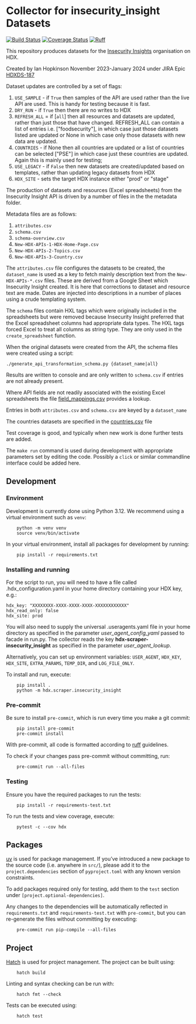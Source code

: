 # Collector for insecurity_insight Datasets
[![Build Status](https://github.com/OCHA-DAP/hdx-scraper-insecurity-insight/actions/workflows/run-python-tests.yaml/badge.svg)](https://github.com/OCHA-DAP/hdx-scraper-insecurity-insight/actions/workflows/run-python-tests.yaml)
[![Coverage Status](https://coveralls.io/repos/github/OCHA-DAP/hdx-scraper-insecurity-insight/badge.svg?branch=main&ts=1)](https://coveralls.io/github/OCHA-DAP/hdx-scraper-insecurity-insight?branch=main)
[![Ruff](https://img.shields.io/endpoint?url=https://raw.githubusercontent.com/astral-sh/ruff/main/assets/badge/v2.json)](https://github.com/astral-sh/ruff)

This repository produces datasets for the [Insecurity Insights](https://data.humdata.org/organization/insecurity-insight) organisation on HDX.

Created by Ian Hopkinson November 2023-January 2024 under JIRA Epic [HDXDS-187](https://humanitarian.atlassian.net/browse/HDXDS-187)

Dataset updates are controlled by a set of flags:

1. `USE_SAMPLE` - if `True` then samples of the API are used rather than the live API are used. This is handy for testing because it is fast.
2. `DRY_RUN` - if `True` then there are no writes to HDX
3. `REFRESH_ALL` = if [`all`] then all resources and datasets are updated, rather than just those that have changed. REFRESH_ALL can contain a list of entries i.e. ["foodsecurity"], in which case just those datasets listed are updated or None in which case only those datasets with new data are updated.
4. `COUNTRIES` - if None then all countries are updated or a list of countries can be selected  ["PSE"] in which case just these countries are updated. Again this is mainly used for testing;
5. `USE_LEGACY` - if `False` then new datasets are created/updated based on templates, rather than updating legacy datasets from HDX
6. `HDX_SITE` - sets the target HDX instance either "prod" or "stage"

The production of datasets and resources (Excel spreadsheets) from the Insecurity Insight API is driven by a number of files in the the metadata folder.

Metadata files are as follows:
1. `attributes.csv`
2. `schema.csv`
3. `schema-overview.csv`
4. `New-HDX-APIs-1-HDX-Home-Page.csv`
5. `New-HDX-APIs-2-Topics.csv`
6. `New-HDX-APIs-3-Country.csv`

The `attributes.csv` file configures the datasets to be created, the `dataset_name` is used as a key to fetch mainly description text from the `New-HDX-APIs-*.csv` files. These are derived from a Google Sheet which Insecurity Insight created. It is here that corrections to dataset and resource text are made. Dates are injected into descriptions in a number of places using a crude templating system.

The `schema` files contain HXL tags which were originally included in the spreadsheets but were
removed because Insecurity Insight preferred that the Excel spreadsheet columns had appropriate
data types. The HXL tags forced Excel to treat all columns as string type. They are only used in the `create_spreadsheet` function.

When the original datasets were created from the API, the schema files were created using a script:
```
./generate_api_transformation_schema.py {dataset_name|all}
```

Results are written to console and are only written to `schema.csv` if entries are not already present.

Where API fields are not readily associated with the existing Excel spreadsheets the file [field_mappings.csv](src/hdx_scraper_insecurity_insight/metadata/field_mappings.csv) provides a lookup.

Entries in both `attributes.csv` and `schema.csv` are keyed by a `dataset_name`

The countries datasets are specified in the [countries.csv](src/hdx_scraper_insecurity_insight/metadata/countries.csv) file

Test coverage is good, and typically when new work is done further tests are added.

The `make run` command is used during development with appropriate parameters set by editing the code. Possibly a `click` or similar commandline interface could be added here.

## Development

### Environment

Development is currently done using Python 3.12. We recommend using a virtual
environment such as ``venv``:

```shell
    python -m venv venv
    source venv/bin/activate
```

In your virtual environment, install all packages for development by running:

```shell
    pip install -r requirements.txt
```

### Installing and running


For the script to run, you will need to have a file called
.hdx_configuration.yaml in your home directory containing your HDX key, e.g.:

    hdx_key: "XXXXXXXX-XXXX-XXXX-XXXX-XXXXXXXXXXXX"
    hdx_read_only: false
    hdx_site: prod

 You will also need to supply the universal .useragents.yaml file in your home
 directory as specified in the parameter *user_agent_config_yaml* passed to
 facade in run.py. The collector reads the key
 **hdx-scraper-insecurity_insight** as specified in the parameter
 *user_agent_lookup*.

 Alternatively, you can set up environment variables: `USER_AGENT`, `HDX_KEY`,
`HDX_SITE`, `EXTRA_PARAMS`, `TEMP_DIR`, and `LOG_FILE_ONLY`.

To install and run, execute:

```shell
    pip install .
    python -m hdx.scraper.insecurity_insight
```

### Pre-commit

Be sure to install `pre-commit`, which is run every time you make a git commit:

```shell
    pip install pre-commit
    pre-commit install
```

With pre-commit, all code is formatted according to
[ruff](https://docs.astral.sh/ruff/) guidelines.

To check if your changes pass pre-commit without committing, run:

```shell
    pre-commit run --all-files
```

### Testing

Ensure you have the required packages to run the tests:

```shell
    pip install -r requirements-test.txt
```

To run the tests and view coverage, execute:

```shell
    pytest -c --cov hdx
```

## Packages

[uv](https://github.com/astral-sh/uv) is used for package management.  If
you’ve introduced a new package to the source code (i.e. anywhere in `src/`),
please add it to the `project.dependencies` section of `pyproject.toml` with
any known version constraints.

To add packages required only for testing, add them to the `test` section under
`[project.optional-dependencies]`.

Any changes to the dependencies will be automatically reflected in
`requirements.txt` and `requirements-test.txt` with `pre-commit`, but you can
re-generate the files without committing by executing:

```shell
    pre-commit run pip-compile --all-files
```

## Project

[Hatch](https://hatch.pypa.io/) is used for project management. The project can be built using:

```shell
    hatch build
```

Linting and syntax checking can be run with:

```shell
    hatch fmt --check
```

Tests can be executed using:

```shell
    hatch test
```
